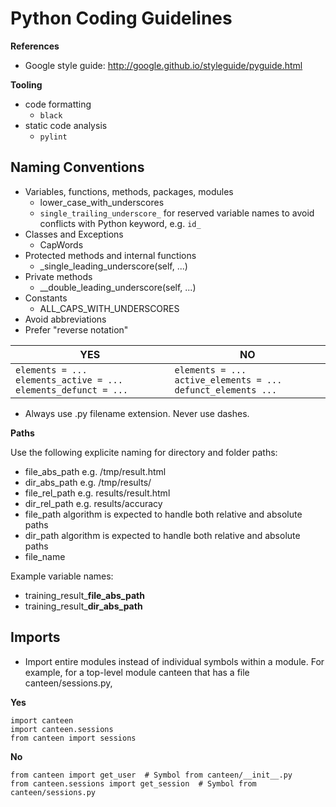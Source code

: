 # Python Coding Guidelines



**References**

- Google style guide: http://google.github.io/styleguide/pyguide.html



**Tooling**

- code formatting
  - `black`
- static code analysis
  - `pylint`





## Naming Conventions

- Variables, functions, methods, packages, modules
  - lower_case_with_underscores
  - `single_trailing_underscore_` for reserved variable names  to avoid conflicts  with Python keyword, e.g. `id_`
- Classes and Exceptions
  - CapWords
- Protected methods and internal functions
  - _single_leading_underscore(self, ...)
- Private methods
  - __double_leading_underscore(self, ...)
- Constants
  - ALL_CAPS_WITH_UNDERSCORES
- Avoid abbreviations
- Prefer "reverse notation"

| **YES**                                                      | **NO**                                                      |
| ------------------------------------------------------------ | ----------------------------------------------------------- |
| `elements = ... elements_active = ... elements_defunct = ...` | `elements = ... active_elements = ... defunct_elements ...` |

- Always use .py filename extension. Never use dashes.



**Paths**

Use the following explicite naming for directory and folder paths:

- file_abs_path    e.g. /tmp/result.html
- dir_abs_path     e.g.   /tmp/results/
- file_rel_path      e.g. results/result.html
- dir_rel_path      e.g. results/accuracy  
- file_path          algorithm is expected to handle both relative and absolute paths
- dir_path          algorithm is expected to handle both relative and absolute paths
- file_name

Example variable names:

- training_result_**file_abs_path**
- training_result_**dir_abs_path**



## Imports

- Import entire modules instead of individual symbols within a module. For example, for a top-level module canteen that has a file canteen/sessions.py,

**Yes**

```
import canteen
import canteen.sessions
from canteen import sessions
```

**No**

```
from canteen import get_user  # Symbol from canteen/__init__.py
from canteen.sessions import get_session  # Symbol from canteen/sessions.py
```
